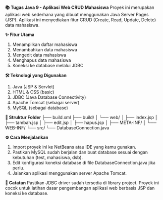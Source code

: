 **📚 Tugas Java 9 - Aplikasi Web CRUD Mahasiswa**
Proyek ini merupakan aplikasi web sederhana yang dibuat menggunakan Java Server Pages (JSP). Aplikasi ini menyediakan fitur CRUD (Create, Read, Update, Delete) data mahasiswa.

**✨ Fitur Utama**
1. Menampilkan daftar mahasiswa
2. Menambahkan data mahasiswa
3. Mengedit data mahasiswa
4. Menghapus data mahasiswa
5. Koneksi ke database melalui JDBC

**🛠️ Teknologi yang Digunakan**
1. Java (JSP & Servlet)
2. HTML & CSS (basic)
3. JDBC (Java Database Connectivity)
4. Apache Tomcat (sebagai server)
5. MySQL (sebagai database)

**📁 Struktur Folder**
├── build.xml
├── build/
│   └── web/
│       ├── index.jsp
│       ├── tambah.jsp
│       ├── edit.jsp
│       ├── hapus.jsp
│       ├── META-INF/
│       └── WEB-INF/
└── src/
    └── DatabaseConnection.java
    
**⚙️ Cara Menjalankan**
1. Import proyek ini ke NetBeans atau IDE yang kamu gunakan.
2. Pastikan MySQL sudah berjalan dan buat database sesuai dengan kebutuhan (test, mahasiswa, dsb).
3. Edit konfigurasi koneksi database di file DatabaseConnection.java jika perlu.
4. Jalankan aplikasi menggunakan server Apache Tomcat.

**📌 Catatan**
Pastikan JDBC driver sudah tersedia di library project.
Proyek ini cocok untuk latihan dasar pengembangan aplikasi web berbasis JSP dan koneksi ke database.

